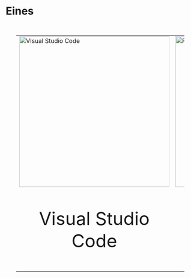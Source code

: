 <!-- TITLE: 1. Home -->
# Eines

<div style="padding: 2em">
 <table style="margin: auto; border: none !important">

  <tr>
    <td> <a href="https://wiki-js-epl.herokuapp.com/visual-studio-code"><img width="400" alt="VIsual Studio Code" src="https://mospaw.com/wp-content/uploads/2018/07/Visual_Studio_code_logo-274x300.png"></a> </td>
    <td><a href="https://wiki-js-epl.herokuapp.com/flutter"><img width="400" alt="Flutter" src="https://cdn-images-1.medium.com/max/1200/1*5-aoK8IBmXve5whBQM90GA.png"></a>
</td>
  <tr>
    <td><p style="font-size: 3em; text-align: center">Visual Studio Code</p></th>
    <td><p style="font-size: 3em; text-align: center">Flutter</p></th>
  </tr>
  </tr>
</table> 
</div>